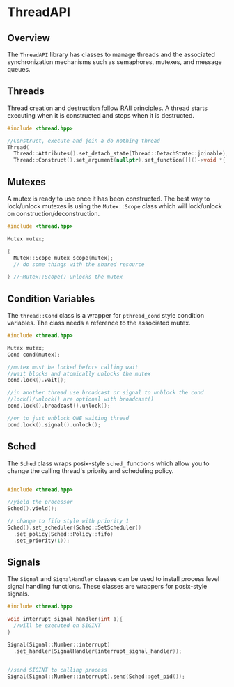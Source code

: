# ThreadAPI

## Overview

The `ThreadAPI` library has classes to manage threads and the associated synchronization mechanisms such as semaphores, mutexes, and message queues.

## Threads

Thread creation and destruction follow RAII principles. A thread starts executing when it is constructed and stops when it is destructed.

```c++
#include <thread.hpp>

//Construct, execute and join a do nothing thread
Thread(
  Thread::Attributes().set_detach_state(Thread::DetachState::joinable),
  Thread::Construct().set_argument(nullptr).set_function([]()->void *{ return nullptr; })).join();
```

## Mutexes

A mutex is ready to use once it has been constructed. The best way to lock/unlock mutexes is using the `Mutex::Scope` class which will lock/unlock on construction/deconstruction.

```c++
#include <thread.hpp>

Mutex mutex;

{
  Mutex::Scope mutex_scope(mutex);
  // do some things with the shared resource

} //~Mutex::Scope() unlocks the mutex
```

## Condition Variables

The `thread::Cond` class is a wrapper for `pthread_cond` style condition variables. The class needs a reference to the associated mutex.

```c++
#include <thread.hpp>

Mutex mutex;
Cond cond(mutex);

//mutex must be locked before calling wait
//wait blocks and atomically unlocks the mutex
cond.lock().wait();

//in another thread use broadcast or signal to unblock the cond
//lock()/unlock() are optional with broadcast()
cond.lock().broadcast().unlock();

//or to just unblock ONE waiting thread
cond.lock().signal().unlock();
```

## Sched

The `Sched` class wraps posix-style `sched_` functions which allow you to change the calling thread's priority and scheduling policy.

```c++

#include <thread.hpp>

//yield the processor
Sched().yield();

// change to fifo style with priority 1
Sched().set_scheduler(Sched::SetScheduler()
  .set_policy(Sched::Policy::fifo)
  .set_priority(1));
```

## Signals

The `Signal` and `SignalHandler` classes can be used to install process level signal handling functions. These classes are wrappers for posix-style signals.

```c++
#include <thread.hpp>

void interrupt_signal_handler(int a){
  //will be executed on SIGINT
}

Signal(Signal::Number::interrupt)
  .set_handler(SignalHandler(interrupt_signal_handler));


//send SIGINT to calling process
Signal(Signal::Number::interrupt).send(Sched::get_pid());
```


